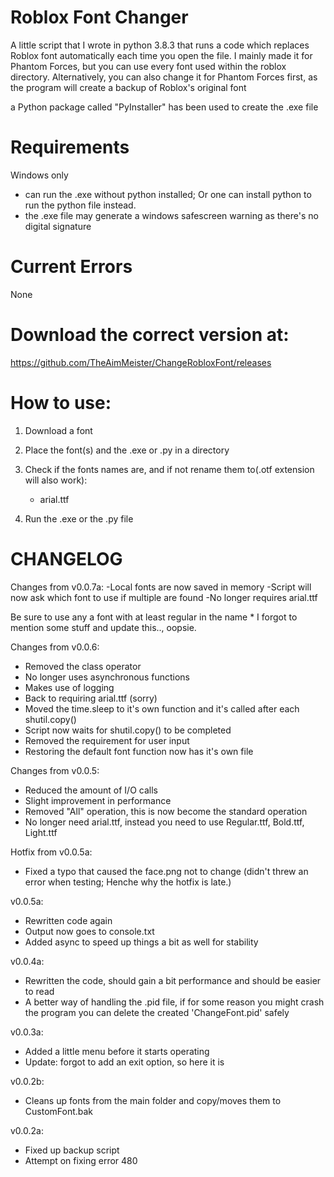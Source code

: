 # Roblox Font Changer
A little script that I wrote in python 3.8.3 that runs a code which replaces Roblox font automatically each time you open the file.
I mainly made it for Phantom Forces, but you can use every font used within the roblox directory.
Alternatively, you can also change it for Phantom Forces first, as the program will create a backup of Roblox's original font

a Python package called "PyInstaller" has been used to create the .exe file

# Requirements
Windows only
   - can run the .exe without python installed; Or one can install python to run the python file instead.
   - the .exe file may generate a windows safescreen warning as there's no digital signature

# Current Errors
None

# Download the correct version at:
https://github.com/TheAimMeister/ChangeRobloxFont/releases

# How to use:
1. Download a font

2. Place the font(s) and the .exe or .py in a directory

3. Check if the fonts names are, and if not rename them to(.otf extension will also work):
   - arial.ttf

4. Run the .exe or the .py file


# CHANGELOG
Changes from v0.0.7a:
-Local fonts are now saved in memory
-Script will now ask which font to use if multiple are found
-No longer requires arial.ttf

Be sure to use any a font with at least regular in the name
\* I forgot to mention some stuff and update this.., oopsie.

Changes from v0.0.6:
- Removed the class operator
- No longer uses asynchronous functions
- Makes use of logging
- Back to requiring arial.ttf (sorry)
- Moved the time.sleep to it's own function and it's called after each shutil.copy()
- Script now waits for shutil.copy() to be completed
- Removed the requirement for user input
- Restoring the default font function now has it's own file

Changes from v0.0.5:
- Reduced the amount of I/O calls
- Slight improvement in performance
- Removed "All" operation, this is now become the standard operation
- No longer need arial.ttf, instead you need to use Regular.ttf, Bold.ttf, Light.ttf

Hotfix from v0.0.5a:
 - Fixed a typo that caused the face.png not to change (didn't threw an error when testing; Henche why the hotfix is late.)

v0.0.5a:
 - Rewritten code again
 - Output now goes to console.txt
 - Added async to speed up things a bit as well for stability

v0.0.4a:
 - Rewritten the code, should gain a bit performance and should be easier to read
 - A better way of handling the .pid file, if for some reason you might crash the program you can delete the created 'ChangeFont.pid' safely

v0.0.3a:
   - Added a little menu before it starts operating
   - Update: forgot to add an exit option, so here it is
   
v0.0.2b:
   - Cleans up fonts from the main folder and copy/moves them to CustomFont.bak

v0.0.2a:
   - Fixed up backup script
   - Attempt on fixing error 480
